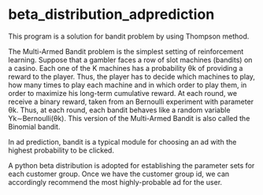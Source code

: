 # beta_distribution_adprediction


This program is a solution for bandit problem by using Thompson method.

The Multi-Armed Bandit problem is the simplest setting of reinforcement learning. Suppose that a gambler faces a row of slot machines (bandits) on a casino. Each one of the K machines has a probability θk of providing a reward to the player. Thus, the player has to decide which machines to play, how many times to play each machine and in which order to play them, in order to maximize his long-term cumulative reward.
At each round, we receive a binary reward, taken from an Bernoulli experiment with parameter θk. Thus, at each round, each bandit behaves like a random variable Yk∼Bernoulli(θk). This version of the Multi-Armed Bandit is also called the Binomial bandit.

In ad prediction, bandit is a typical module for choosing an ad with the highest probability to be clicked. 

A python beta distribution is adopted for establishing the parameter sets for each customer group. Once we have the customer group id, we can accordingly recommend the most highly-probable ad for the user.

